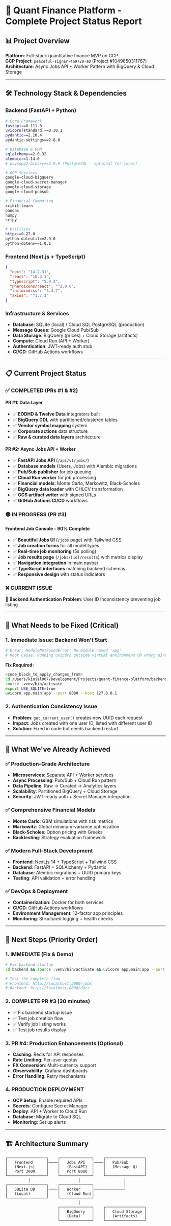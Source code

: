 # 🚀 **Quant Finance Platform - Complete Project Status Report**

## 📊 **Project Overview**

**Platform**: Full-stack quantitative finance MVP on GCP  
**GCP Project**: `peaceful-signer-469720-a0` (Project #1049850311767)  
**Architecture**: Async Jobs API + Worker Pattern with BigQuery & Cloud Storage

---

## 🛠️ **Technology Stack & Dependencies**

### **Backend (FastAPI + Python)**

```bash
# Core Framework
fastapi==0.111.0
uvicorn[standard]==0.30.1
pydantic==2.10.4
pydantic-settings==2.8.0

# Database & ORM
sqlalchemy==2.0.32
alembic==1.14.0
# psycopg2-binary==2.9.9 (PostgreSQL - optional for local)

# GCP Services
google-cloud-bigquery
google-cloud-secret-manager
google-cloud-storage
google-cloud-pubsub

# Financial Computing
scikit-learn
pandas
numpy
scipy

# Utilities
httpx==0.27.0
python-dateutil==2.9.0
python-dotenv==1.0.1
```

### **Frontend (Next.js + TypeScript)**

```json
{
  "next": "14.2.31",
  "react": "18.3.1",
  "typescript": "5.9.2",
  "@heroicons/react": "^2.0.0",
  "tailwindcss": "3.4.7",
  "axios": "^1.7.2"
}
```

### **Infrastructure & Services**

- **Database**: SQLite (local) / Cloud SQL PostgreSQL (production)
- **Message Queue**: Google Cloud Pub/Sub
- **Data Storage**: BigQuery (prices) + Cloud Storage (artifacts)
- **Compute**: Cloud Run (API + Worker)
- **Authentication**: JWT-ready auth stub
- **CI/CD**: GitHub Actions workflows

---

## 📋 **Current Project Status**

### ✅ **COMPLETED (PRs #1 & #2)**

#### **PR #1: Data Layer**

- ✅ **EODHD & Twelve Data** integrators built
- ✅ **BigQuery DDL** with partitioned/clustered tables
- ✅ **Vendor symbol mapping** system
- ✅ **Corporate actions** data structure
- ✅ **Raw & curated data layers** architecture

#### **PR #2: Async Jobs API + Worker**

- ✅ **FastAPI Jobs API** (`/api/v1/jobs/`)
- ✅ **Database models** (Users, Jobs) with Alembic migrations
- ✅ **Pub/Sub publisher** for job queuing
- ✅ **Cloud Run worker** for job processing
- ✅ **Financial models**: Monte Carlo, Markowitz, Black-Scholes
- ✅ **BigQuery data loader** with OHLCV transformation
- ✅ **GCS artifact writer** with signed URLs
- ✅ **GitHub Actions CI/CD** workflows

### 🟡 **IN PROGRESS (PR #3)**

#### **Frontend Job Console** - 90% Complete

- ✅ **Beautiful Jobs UI** (`/jobs` page) with Tailwind CSS
- ✅ **Job creation forms** for all model types
- ✅ **Real-time job monitoring** (5s polling)
- ✅ **Job results page** (`/jobs/[id]/results`) with metrics display
- ✅ **Navigation integration** in main navbar
- ✅ **TypeScript interfaces** matching backend schemas
- ✅ **Responsive design** with status indicators

### ❌ **CURRENT ISSUE**

🚨 **Backend Authentication Problem**: User ID inconsistency preventing job listing

---

## 🔧 **What Needs to be Fixed (Critical)**

### **1. Immediate Issue: Backend Won't Start**

```bash
# Error: ModuleNotFoundError: No module named 'app'
# Root Cause: Running uvicorn outside virtual environment OR wrong directory
```

**Fix Required:**

```bash
<code_block_to_apply_changes_from>
cd /Users/kinjal007/Development/Projects/quant-finance-platform/backend
source .venv/bin/activate
export USE_SQLITE=true
uvicorn app.main:app --port 8080 --host 127.0.0.1
```

### **2. Authentication Consistency Issue**

- **Problem**: `get_current_user()` creates new UUID each request
- **Impact**: Jobs created with one user ID, listed with different user ID
- **Solution**: Fixed in code but needs backend restart

---

## 🌟 **What We've Already Achieved**

### **✅ Production-Grade Architecture**

- **Microservices**: Separate API + Worker services
- **Async Processing**: Pub/Sub + Cloud Run pattern
- **Data Pipeline**: Raw → Curated → Analytics layers
- **Scalability**: Partitioned BigQuery + Cloud Storage
- **Security**: JWT-ready auth + Secret Manager integration

### **✅ Comprehensive Financial Models**

- **Monte Carlo**: GBM simulations with risk metrics
- **Markowitz**: Global minimum-variance optimization
- **Black-Scholes**: Option pricing with Greeks
- **Backtesting**: Strategy evaluation framework

### **✅ Modern Full-Stack Development**

- **Frontend**: Next.js 14 + TypeScript + Tailwind CSS
- **Backend**: FastAPI + SQLAlchemy + Pydantic
- **Database**: Alembic migrations + UUID primary keys
- **Testing**: API validation + error handling

### **✅ DevOps & Deployment**

- **Containerization**: Docker for both services
- **CI/CD**: GitHub Actions workflows
- **Environment Management**: 12-factor app principles
- **Monitoring**: Structured logging + health checks

---

## 🎯 **Next Steps (Priority Order)**

### **1. IMMEDIATE (Fix & Demo)**

```bash
# Fix backend startup
cd backend && source .venv/bin/activate && uvicorn app.main:app --port 8080

# Test the complete flow
# Frontend: http://localhost:3000/jobs
# Backend: http://localhost:8080/docs
```

### **2. COMPLETE PR #3 (30 minutes)**

- ✅ Fix backend startup issue
- ✅ Test job creation flow
- ✅ Verify job listing works
- ✅ Test job results display

### **3. PR #4: Production Enhancements (Optional)**

- **Caching**: Redis for API responses
- **Rate Limiting**: Per-user quotas
- **FX Conversion**: Multi-currency support
- **Observability**: Grafana dashboards
- **Error Handling**: Retry mechanisms

### **4. PRODUCTION DEPLOYMENT**

- **GCP Setup**: Enable required APIs
- **Secrets**: Configure Secret Manager
- **Deploy**: API + Worker to Cloud Run
- **Database**: Migrate to Cloud SQL
- **Monitoring**: Set up alerts

---

## 🏗️ **Architecture Summary**

```
┌─────────────────┐    ┌──────────────┐    ┌─────────────────┐
│   Frontend      │────│   Jobs API   │────│   Pub/Sub       │
│   (Next.js)     │    │   (FastAPI)  │    │   (Message Q)   │
│   Port 3000     │    │   Port 8080  │    │                 │
└─────────────────┘    └──────────────┘    └─────────────────┘
          │                     │                   │
┌─────────────────┐    ┌──────────────┐             │
│   SQLite DB     │────│   Worker     │─────────────┘
│   (Local)       │    │   (Cloud Run)│
└─────────────────┘    └──────────────┘
                                │
                       ┌──────────────┐    ┌─────────────────┐
                       │   BigQuery   │    │   Cloud Storage │
                       │   (Data)     │    │   (Artifacts)   │
                       └──────────────┘    └─────────────────┘
```
